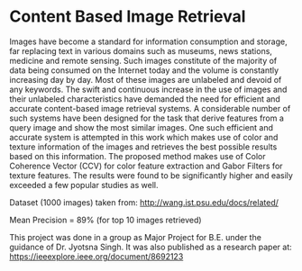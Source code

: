 # Content Based Image Retrieval


Images have become a standard for information consumption and storage, far replacing text in various domains such as museums, news stations, medicine and remote sensing. Such images constitute of the majority of data being consumed on the Internet today and the volume is constantly increasing day by day. Most of these images are unlabeled and devoid of any keywords. The swift and continuous increase in the use of images and their unlabeled characteristics have demanded the need for efficient and accurate content-based image retrieval systems. A considerable number of such systems have been designed for the task that derive features from a query image and show the most similar images. One such efficient and accurate system is attempted in this work which makes use of color and texture information of the images and retrieves the best possible results based on this information. The proposed method makes use of Color Coherence Vector (CCV) for color feature extraction and Gabor Filters for texture features. The results were found to be significantly higher and easily exceeded a few popular studies as well.

Dataset (1000 images) taken from: http://wang.ist.psu.edu/docs/related/

Mean Precision = 89% (for top 10 images retrieved)

This project was done in a group as Major Project for B.E. under the guidance of Dr. Jyotsna Singh. It was also published as a research paper at: https://ieeexplore.ieee.org/document/8692123

